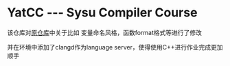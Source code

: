# YatCC --- Sysu Compiler Course

该仓库对[原仓库](https://github.com/arcsysu/YatCC)中关于比如 变量命名风格，函数format格式等进行了修改

并在环境中添加了clangd作为language server，使得使用C++进行作业完成更加顺手
